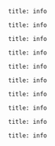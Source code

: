 ~~~ ad-info
title: info
~~~

~~~ ad-question
title: info
~~~

~~~ ad-abstract
title: info
~~~

~~~ ad-success
title: info
~~~

~~~ ad-warning
title: info
~~~

~~~ ad-failure
title: info
~~~

~~~ ad-danger
title: info
~~~

~~~ ad-bug
title: info
~~~

~~~ ad-example
title: info
~~~

~~~ ad-quote
title: info
~~~

